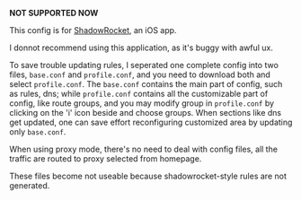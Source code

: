 **NOT SUPPORTED NOW**

This config is for [ShadowRocket](https://apps.apple.com/app/shadowrocket/id932747118), an iOS app.

I donnot recommend using this application, as it's buggy with awful ux.

To save trouble updating rules, I seperated one complete config into two files, `base.conf` and `profile.conf`, and you need to download both and select `profile.conf`. The `base.conf` contains the main part of config, such as rules, dns; while `profile.conf` contains all the customizable part of config, like route groups, and you may modify group in `profile.conf` by clicking on the 'i' icon beside and choose groups. When sections like dns get updated, one can save effort reconfiguring customized area by updating only `base.conf`.

When using proxy mode, there's no need to deal with config files, all the traffic are routed to proxy selected from homepage.

These files become not useable because shadowrocket-style rules are not generated.
